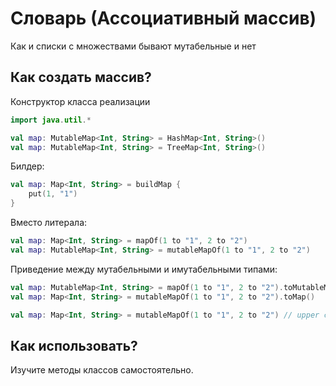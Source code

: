 # Словарь (Ассоциативный массив)

Как и списки с множествами бывают мутабельные и нет

## Как создать массив?

Конструктор класса реализации

```kotlin
import java.util.*

val map: MutableMap<Int, String> = HashMap<Int, String>()
val map: MutableMap<Int, String> = TreeMap<Int, String>()
```

Билдер:

```kotlin
val map: Map<Int, String> = buildMap {
    put(1, "1")
}
```

Вместо литерала:

```kotlin
val map: Map<Int, String> = mapOf(1 to "1", 2 to "2")
val map: MutableMap<Int, String> = mutableMapOf(1 to "1", 2 to "2")
```

Приведение между мутабельными и имутабельными типами:

```kotlin
val map: MutableMap<Int, String> = mapOf(1 to "1", 2 to "2").toMutableMap()
val map: Map<Int, String> = mutableMapOf(1 to "1", 2 to "2").toMap()

val map: Map<Int, String> = mutableMapOf(1 to "1", 2 to "2") // upper cast
```

## Как использовать?

Изучите методы классов самостоятельно.
